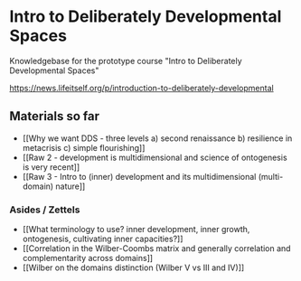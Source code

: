 # Intro to Deliberately Developmental Spaces

Knowledgebase for the prototype course "Intro to Deliberately Developmental Spaces"

https://news.lifeitself.org/p/introduction-to-deliberately-developmental

## Materials so far

- [[Why we want DDS - three levels a) second renaissance b) resilience in metacrisis c) simple flourishing]]
- [[Raw 2 - development  is multidimensional and science of ontogenesis is very recent]]
- [[Raw 3 - Intro to (inner) development and its multidimensional (multi-domain) nature]]

### Asides / Zettels

- [[What terminology to use? inner development, inner growth, ontogenesis, cultivating inner capacities?]]
- [[Correlation in the Wilber-Coombs matrix and generally correlation and complementarity across domains]]
- [[Wilber on the domains distinction (Wilber V vs III and IV)]]